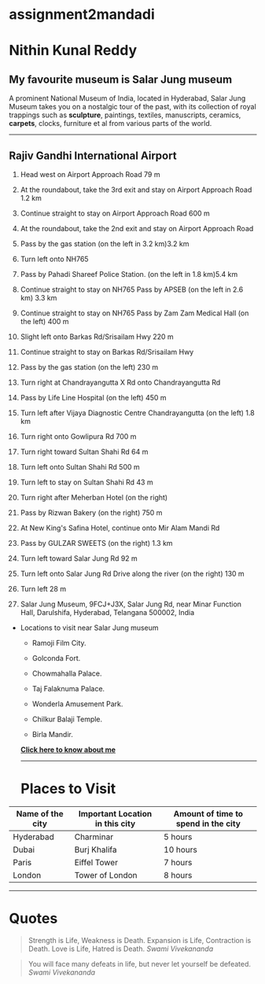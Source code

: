 # assignment2mandadi
# Nithin Kunal Reddy
## My favourite museum is Salar Jung museum

A prominent National Museum of India, located in Hyderabad, Salar Jung Museum takes you on a nostalgic tour of the past, with its collection of royal trappings such as **sculpture**, paintings, textiles, manuscripts, ceramics, **carpets**, clocks, furniture et al from various parts of the world.

___

## Rajiv Gandhi International Airport

1. Head west on Airport Approach Road
79 m

2. At the roundabout, take the 3rd exit and stay on Airport Approach Road
1.2 km

3. Continue straight to stay on Airport Approach Road
600 m

4. At the roundabout, take the 2nd exit and stay on Airport Approach Road

5. Pass by the gas station (on the left in 3.2 km)3.2 km

6. Turn left onto NH765

7. Pass by Pahadi Shareef Police Station. (on the left in 1.8 km)5.4 km

8. Continue straight to stay on NH765
Pass by APSEB (on the left in 2.6 km)
3.3 km

9. Continue straight to stay on NH765
Pass by Zam Zam Medical Hall (on the left)
400 m

10. Slight left onto Barkas Rd/Srisailam Hwy
220 m

11. Continue straight to stay on Barkas Rd/Srisailam Hwy

12. Pass by the gas station (on the left)
230 m

13. Turn right at Chandrayangutta X Rd onto Chandrayangutta Rd

14. Pass by Life Line Hospital (on the left)
450 m

15. Turn left after Vijaya Diagnostic Centre Chandrayangutta (on the left)
1.8 km

16. Turn right onto Gowlipura Rd
700 m

17. Turn right toward Sultan Shahi Rd
64 m

18. Turn left onto Sultan Shahi Rd
500 m

19. Turn left to stay on Sultan Shahi Rd
43 m

20. Turn right after Meherban Hotel (on the right)

21. Pass by Rizwan Bakery (on the right)
750 m

22. At New King's Safina Hotel, continue onto Mir Alam Mandi Rd

23. Pass by GULZAR SWEETS (on the right)
1.3 km

24. Turn left toward Salar Jung Rd
92 m

26. Turn left onto Salar Jung Rd
Drive along the river (on the right)
130 m

27. Turn left
28 m

29. Salar Jung Museum, 9FCJ+J3X, Salar Jung Rd, near Minar Function Hall, Darulshifa, Hyderabad, Telangana 500002, India

* Locations to visit near Salar Jung museum

  * Ramoji Film City.

  * Golconda Fort.

  * Chowmahalla Palace.

  * Taj Falaknuma Palace.

  * Wonderla Amusement Park.

  * Chilkur Balaji Temple.

  * Birla Mandir.

  [**Click here to know about me**](AboutMe.md)

  ---

  # Places to Visit

|Name of the city|Important Location in this city|Amount of time to spend in the city|
|--|---|--|
|Hyderabad|Charminar|5 hours|
|Dubai|Burj Khalifa|10 hours|
|Paris|Eiffel Tower|7 hours|
|London|Tower of London|8 hours|

---

# Quotes

>Strength is Life, Weakness is Death. Expansion is Life, Contraction is Death. Love is Life, Hatred is Death. *Swami Vivekananda*

>You will face many defeats in life, but never let yourself be defeated. *Swami Vivekananda*

